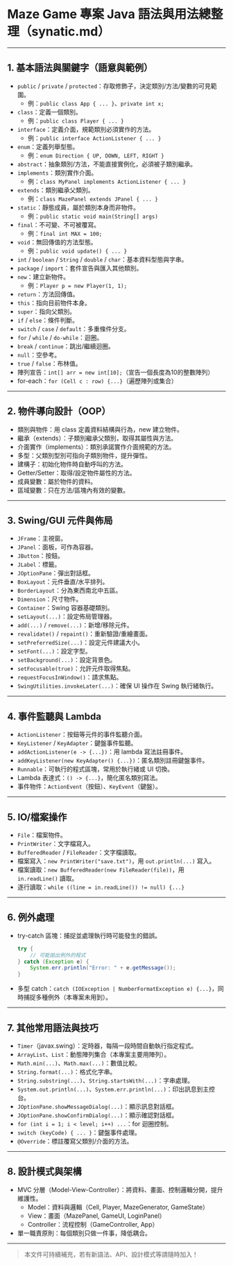 # Maze Game 專案 Java 語法與用法總整理（synatic.md）

---

## 1. 基本語法與關鍵字（語意與範例）
- `public` / `private` / `protected`：存取修飾子，決定類別/方法/變數的可見範圍。
  - 例：`public class App { ... }`、`private int x;`
- `class`：定義一個類別。
  - 例：`public class Player { ... }`
- `interface`：定義介面，規範類別必須實作的方法。
  - 例：`public interface ActionListener { ... }`
- `enum`：定義列舉型態。
  - 例：`enum Direction { UP, DOWN, LEFT, RIGHT }`
- `abstract`：抽象類別/方法，不能直接實例化，必須被子類別繼承。
- `implements`：類別實作介面。
  - 例：`class MyPanel implements ActionListener { ... }`
- `extends`：類別繼承父類別。
  - 例：`class MazePanel extends JPanel { ... }`
- `static`：靜態成員，屬於類別本身而非物件。
  - 例：`public static void main(String[] args)`
- `final`：不可變、不可被覆寫。
  - 例：`final int MAX = 100;`
- `void`：無回傳值的方法型態。
  - 例：`public void update() { ... }`
- `int` / `boolean` / `String` / `double` / `char`：基本資料型態與字串。
- `package` / `import`：套件宣告與匯入其他類別。
- `new`：建立新物件。
  - 例：`Player p = new Player(1, 1);`
- `return`：方法回傳值。
- `this`：指向目前物件本身。
- `super`：指向父類別。
- `if` / `else`：條件判斷。
- `switch` / `case` / `default`：多重條件分支。
- `for` / `while` / `do-while`：迴圈。
- `break` / `continue`：跳出/繼續迴圈。
- `null`：空參考。
- `true` / `false`：布林值。
- 陣列宣告：`int[] arr = new int[10];`（宣告一個長度為10的整數陣列）
- for-each：`for (Cell c : row) {...}`（遍歷陣列或集合）

---

## 2. 物件導向設計（OOP）
- 類別與物件：用 class 定義資料結構與行為，new 建立物件。
- 繼承（extends）：子類別繼承父類別，取得其屬性與方法。
- 介面實作（implements）：類別承諾實作介面規範的方法。
- 多型：父類別型別可指向子類別物件，提升彈性。
- 建構子：初始化物件時自動呼叫的方法。
- Getter/Setter：取得/設定物件屬性的方法。
- 成員變數：屬於物件的資料。
- 區域變數：只在方法/區塊內有效的變數。

---

## 3. Swing/GUI 元件與佈局
- `JFrame`：主視窗。
- `JPanel`：面板，可作為容器。
- `JButton`：按鈕。
- `JLabel`：標籤。
- `JOptionPane`：彈出對話框。
- `BoxLayout`：元件垂直/水平排列。
- `BorderLayout`：分為東西南北中五區。
- `Dimension`：尺寸物件。
- `Container`：Swing 容器基礎類別。
- `setLayout(...)`：設定佈局管理器。
- `add(...)` / `remove(...)`：新增/移除元件。
- `revalidate()` / `repaint()`：重新驗證/重繪畫面。
- `setPreferredSize(...)`：設定元件建議大小。
- `setFont(...)`：設定字型。
- `setBackground(...)`：設定背景色。
- `setFocusable(true)`：允許元件取得焦點。
- `requestFocusInWindow()`：請求焦點。
- `SwingUtilities.invokeLater(...)`：確保 UI 操作在 Swing 執行緒執行。

---

## 4. 事件監聽與 Lambda
- `ActionListener`：按鈕等元件的事件監聽介面。
- `KeyListener` / `KeyAdapter`：鍵盤事件監聽。
- `addActionListener(e -> {...})`：用 lambda 寫法註冊事件。
- `addKeyListener(new KeyAdapter() {...})`：匿名類別註冊鍵盤事件。
- `Runnable`：可執行的程式區塊，常用於執行緒或 UI 切換。
- Lambda 表達式：`() -> {...}`，簡化匿名類別寫法。
- 事件物件：`ActionEvent`（按鈕）、`KeyEvent`（鍵盤）。

---

## 5. IO/檔案操作
- `File`：檔案物件。
- `PrintWriter`：文字檔寫入。
- `BufferedReader` / `FileReader`：文字檔讀取。
- 檔案寫入：`new PrintWriter("save.txt")`，用 `out.println(...)` 寫入。
- 檔案讀取：`new BufferedReader(new FileReader(file))`，用 `in.readLine()` 讀取。
- 逐行讀取：`while ((line = in.readLine()) != null) {...}`

---

## 6. 例外處理
- try-catch 區塊：捕捉並處理執行時可能發生的錯誤。
  ```java
  try {
      // 可能拋出例外的程式
  } catch (Exception e) {
      System.err.println("Error: " + e.getMessage());
  }
  ```
- 多型 catch：`catch (IOException | NumberFormatException e) {...}`，同時捕捉多種例外（本專案未用到）。

---

## 7. 其他常用語法與技巧
- `Timer`（javax.swing）：定時器，每隔一段時間自動執行指定程式。
- `ArrayList`、`List`：動態陣列集合（本專案主要用陣列）。
- `Math.min(...)`、`Math.max(...)`：數值比較。
- `String.format(...)`：格式化字串。
- `String.substring(...)`、`String.startsWith(...)`：字串處理。
- `System.out.println(...)`、`System.err.println(...)`：印出訊息到主控台。
- `JOptionPane.showMessageDialog(...)`：顯示訊息對話框。
- `JOptionPane.showConfirmDialog(...)`：顯示確認對話框。
- `for (int i = 1; i < level; i++) ...`：for 迴圈控制。
- `switch (keyCode) { ... }`：鍵盤事件處理。
- `@Override`：標註覆寫父類別/介面的方法。

---

## 8. 設計模式與架構
- MVC 分層（Model-View-Controller）：將資料、畫面、控制邏輯分開，提升維護性。
  - Model：資料與邏輯（Cell, Player, MazeGenerator, GameState）
  - View：畫面（MazePanel, GameUI, LoginPanel）
  - Controller：流程控制（GameController, App）
- 單一職責原則：每個類別只做一件事，降低耦合。

---

> 本文件可持續補充，若有新語法、API、設計模式等請隨時加入！ 